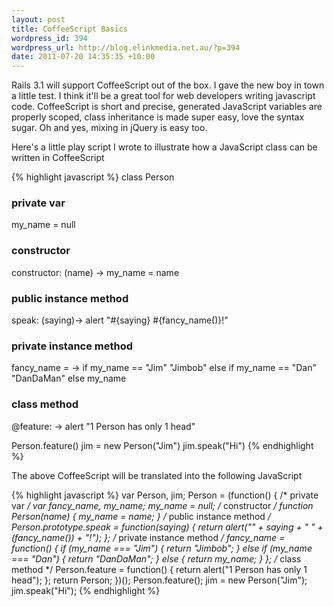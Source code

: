 ```yaml
--- 
layout: post
title: CoffeeScript Basics
wordpress_id: 394
wordpress_url: http://blog.elinkmedia.net.au/?p=394
date: 2011-07-20 14:35:35 +10:00
---
```

Rails 3.1 will support CoffeeScript out of the box. I gave the new boy in town a little test. I think it'll be a great tool for web developers writing javascript code. CoffeeScript is short and precise, generated JavaScript variables are properly scoped, class inheritance is made super easy, love the syntax sugar. Oh and yes, mixing in jQuery is easy too.

Here's a little play script I wrote to illustrate how a JavaScript class can be written in CoffeeScript

{% highlight javascript %}
class Person
  ### private var ###
  my_name = null

  ### constructor ###
  constructor: (name) -&gt;
    my_name = name

  ### public instance method ###
  speak: (saying)-&gt;
    alert "#{saying} #{fancy_name()}!"
 
  ### private instance method ###
  fancy_name = -&gt;
    if my_name == "Jim"
      "Jimbob"
    else if my_name == "Dan"
      "DanDaMan"
    else
      my_name

  ### class method ###
  @feature: -&gt;
    alert "1 Person has only 1 head"

Person.feature()
jim = new Person("Jim")
jim.speak("Hi")
{% endhighlight %}

The above CoffeeScript will be translated into the following JavaScript

{% highlight javascript %}
var Person, jim;
Person = (function() {
  /* private var */  var fancy_name, my_name;
  my_name = null;
  /* constructor */
  function Person(name) {
    my_name = name;
  }
  /* public instance method */
  Person.prototype.speak = function(saying) {
    return alert("" + saying + " " + (fancy_name()) + "!");
  };
  /* private instance method */
  fancy_name = function() {
    if (my_name === "Jim") {
      return "Jimbob";
    } else if (my_name === "Dan") {
      return "DanDaMan";
    } else {
      return my_name;
    }
  };
  /* class method */
  Person.feature = function() {
    return alert("1 Person has only 1 head");
  };
  return Person;
})();
Person.feature();
jim = new Person("Jim");
jim.speak("Hi");
{% endhighlight %}
